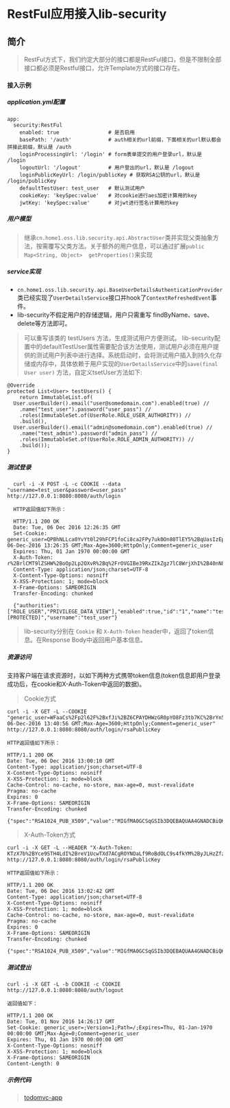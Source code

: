 # RestFul应用接入lib-security

## 简介
> RestFul方式下，我们约定大部分的接口都是RestFul接口，但是不限制全部接口都必须是Restful接口，允许Template方式的接口存在。

#### 接入示例
##### application.yml配置

    app:
      security:RestFul
        enabled: true                # 是否启用
        basePath: '/auth'            # auth相关的url前缀，下面相关的url默认都会拼接此前缀，默认是 /auth
        loginProcessingUrl: '/login' # form表单提交的用户登录url，默认是 /login
        logoutUrl: '/logout'         # 用户登出的url，默认是 /logout
        loginPublicKeyUrl: /login/publicKey # 获取RSA公钥的url，默认是 /login/publicKey
        defaultTestUser: test_user   # 默认测试用户
        cookieKey: 'keySpec:value'   # 对cookie进行aes加密计算用的key
        jwtKey: 'keySpec:value'      # 对jwt进行签名计算用的key

##### 用户模型
> 继承`cn.home1.oss.lib.security.api.AbstractUser`类并实现父类抽象方法，按需覆写父类方法。关于额外的用户信息，可以通过扩展`public Map<String, Object> 
getProperties()`来实现 
  
##### service实现
+ `cn.home1.oss.lib.security.api.BaseUserDetailsAuthenticationProvider`类已经实现了`UserDetailsService`接口并hook了`ContextRefreshedEvent`事件。
+ lib-security不假定用户的存储逻辑，用户只需重写 findByName、save、delete等方法即可。
	
> 可以重写该类的 testUsers 方法，生成测试用户方便测试。
> lib-security配置中的defaultTestUser属性需要配合该方法使用，测试用户必须在用户提供的测试用户列表中进行选择。系统启动时，会将测试用户插入到持久化存储或内存中，具体依赖于用户实现的`UserDetailsService`中的`save(final User user)` 方法，自定义tsetUser方法如下:  
    
    @Override
    protected List<User> testUsers() {
        return ImmutableList.of(
      User.userBuilder().email("user@somedomain.com").enabled(true) //
        .name("test_user").password("user_pass") //
        .roles(ImmutableSet.of(UserRole.ROLE_USER_AUTHORITY)) //
        .build(),
      User.userBuilder().email("admin@somedomain.com").enabled(true) //
        .name("test_admin").password("admin_pass") //
        .roles(ImmutableSet.of(UserRole.ROLE_ADMIN_AUTHORITY)) //
        .build());
    }
    
##### 测试登录
  
    
	  curl -i -X POST -L -c COOKIE --data "username=test_user&password=user_pass" http://127.0.0.1:8080:8080/auth/login
	  
	  HTTP返回值如下所示：    
	  
	  HTTP/1.1 200 OK
	  Date: Tue, 06 Dec 2016 12:26:35 GMT
	  Set-Cookie: generic_user=QPBhNLLca0YvYt0l29hFCP1foCi8ca2FPy7uk0On80TlEY5%2BqUasIzEp6rjc7crxahUJIdbGig9f66iyf2WbpVGTxFwY44hA04Gz6Z4M77P9fhNYyYx7XrUh8BC1J8l%2Fx0FIcxaQ5ASwNB%2FVSu00xJh8%2BizCYvdXBumKckzrclXrEvDlvhkAZzo4jWgm%2BsrbpUDA13S1GzfspG9fOzMBaZ7ais2NsHq%2FWL49NOzMcHXxJKruHeK7jIUk%2B1KNv5RpDZ%2BKtBAWysWKjvgTG%2B3xgbGRjWArCQZwi2YK2AY1Pj6MDeRfdEsdUwY%2F%2B3GejqWAdhYIvQMKJFEZ4KDzJXeX5wqYuYC%2FkwxnVG1hCrIQr7IUoOkXGUMRXoAvtMRKVTLD2creOLCbvDM3ig2%2F3VxYBxyCG0nrwHpkzmDe33E0JpQb1v0hxvYhnC7yRAQwUIYiiVoGRKaK9dAuYtAJIDKDM33R3%2FbZkpN%2Bt7on5%2FEDFwh3qkWVif3F0Iy%2FquyAsQKm2QZ7v5Iiod9EVwEcK3hy%2FoXr6Z874Zg%2B8vtr9EZ4QvYucxHren1apojB0NFCxIuUBvIEX0dZd4qNQsITFWi4JR51FBMfy7LXOY%2BqspfSZzLQKWkg%2BBQEtVaaXh1hcDfcc8YKau5AHN69Z8pKjm%2Bl%2BWi%2Fx2q5dz2sYoJ9%2FZLn1HymgjefyyoQspvKaK3vOxIWd%2FvJa5EsfknAoIMKDrTN3A1TuNK%2B5EZz8UprSikJt1N6xV0FY3aoOQjyKhxkaQ%2BZmNj27bjc6X1f%2BbuIBmV85%2BuN3ZhINcDV9hSfqdJqu06aOuUGq8icuL14h6leyugrBsPF2kbiLppy%2Fj27Srdag5xfx6J%2BJtaKwVc1IWuTy63fWMhc%2Bk%2Fzuks6wd594OEU;Version=1;Path=/;Expires=Tue, 06-Dec-2016 13:26:35 GMT;Max-Age=3600;HttpOnly;Comment=generic_user
	  Expires: Thu, 01 Jan 1970 00:00:00 GMT
	  X-Auth-Token: r%2BrlCMT9lZSHW%2BoOp2Lp2OXvR%2Bq%2FrOVGIBe39RxZIkZgz7lC8WrjXhI%2B40nN89W2aB0JZO4X7sT0%2BWxo6Aglv%2FqyvwjUYB8Q2SCLqqx%2BmpaoOXBXLbwQQqdG7EBGc8MPl%2BkWR4g69pZEFurtMUEOSYu9dEXpKN2yVyFGo9EcX1kE9YfKvNTBrSyS1S2Vh0l1SFtwKVBFUJ5XQSrX%2FoSn0syaIAw8dPPetDHns9s0AfYyqStbcH5uOlr3QVTsN%2Fx4jS0%2F9%2FlK9tIvBFQCdhqcNsmgZXTqM36Zxw2Y4sV6Ri6u22c2Hk6Y4jPWVcs%2F3KfLzQmD4b1zK2U2yxYQ6gqEeDBdDzyke9ozqRJuelT%2BK7G28zbANXRr91q%2FgGlG3AkUYo7Ak%2FBhq88O8z799iDfmHxca1Jfb8jKy1qGJn77jwIKxYpZzEpZNm1T%2BkWpMe0lRvqZ2eHg7VYFKWiHgPQleNwdosxbmOrbZqtEejNVutrgVN%2Fm1JytPnTldZzueyexIw2MrFDZvZSrRuzt0CMWoCA9nlriTaUksILZjFuJeeGjGHhzQXI1X3xPhet6qk8pkrj4BNiHKZyiAcOw6mtyeLiKuyVoWWMbBN3mJsU7LWpj3Kg18%2Bu%2BcF%2F%2BbPH%2BDiz%2BPrnhyYEeHOeavN8uOkvQU%2Fws12VSkY8zC9SlS3RIfZSh2RYoVFXScQgDXjPYxFCJjULEV5ARfqmqEyOXNm%2Fp2YnEG3H%2F4EQ8nJMTDJlD7UjK%2FVxRSgTzlFyNSVTkRuDV9mSXyVlpdxStMgCbCcVYOKDKA5MI%2Fhtk7kB%2BsBjXjXE2cPGt3%2B9A2%2FKOj%2BL8pkFR%2BO8vDxTFuP4f4Wy%2BZvb6G4iHnwBF1kSnnEHVCPDjsvJKvvDYg7eGGAWCcNMDi9JL
	  Content-Type: application/json;charset=UTF-8
	  X-Content-Type-Options: nosniff
	  X-XSS-Protection: 1; mode=block
	  X-Frame-Options: SAMEORIGIN
	  Transfer-Encoding: chunked
	  
	  {"authorities":["ROLE_USER","PRIVILEGE_DATA_VIEW"],"enabled":true,"id":"1","name":"test_user","password":"[PROTECTED]","username":"test_user"}
    
  
> lib-security分别在 `Cookie` 和 `X-Auth-Token` header中，返回了token信息。在Response Body中返回用户基本信息。
  
##### 资源访问
  
支持客户端在请求资源时，以如下两种方式携带token信息(token信息即用户登录成功后，在cookie和X-Auth-Token中返回的数据)。  
> Cookie方式
    
	curl -i -X GET -L --COOKIE "generic_user=WFaaCs%2Fp2l62F%2BxfJi%2BZ6CPAYDHWzGR0pYO8Fz3tb7KC%2BrYn5bMd9SEUAeWRxC3XcKBqwhulTmNaiO4lnTz0L9mS49SaNbY6P3f0ApVXcIJASqTberscebJbm%2BLixkkHXWUsBt5Hwlm8ibmYynvm9j9ukWe2DzL%2Fy38EI5Aoa3KxQ1Izti2E3nolmhUNz4Nxfc4xu3JB2RXsjhvICOiCo1hTa1LxgKnORe8BsHmqFFV8C9LCCyiQOH%2FMH2dSUKK1bjDLcPjfu4D4f2ZcadghhOjJ0DAh51wrUoi0vo8gwj86XpKg0UZOEHfMdAZYpeW%2FC9ly1zG8th29hDlBfTK9iOkvgOVP4NDY0X%2BmJtbZjDlaB79jaDzACUiMndFWsdIMxFC1Lo09U9QYhcSarO6zJPR2Af1teu%2BScb8m51gmeNo%2FLnJfu2gf867ndfzE4cC5KWlwD9OlVWcF%2FEm0tiLQtM1SRs7HNxn7Q4t0jZOHeCuIPr9POhuK6WT0%2Fy3csvG%2BLLrr6AluFfQWHa0nlKhKopv5x%2BFhrwFZM5xfJfxsIsT%2FH%2FAHBTcNRogI5P4pGx5Es6WyTNi%2BhICan%2BjAXFMmSSWsaMlS2eel4B3%2BPJF5ERafLFJm%2FkXQRx9bKgKGQ%2BquE%2FPiDb2ugocC5EdQBaK1SBTwlFWH6B5tl1QQgEPHMZS2B8QK4s0DfnmV3gnm0RtFEQ6e49%2FdvGBe1LJc8tJ1pDy%2FmOTV%2F%2F7v4VkleGQnBhH%2FTURwFHmn%2B4Eu82k%2BvfYryLG6fuMIBwmRwB8BW5ELaoaEu9urQR%2FG6A8i0gkkPyuuJMpLOFZIIsz51wx6mgVzP1CZ0SYObBseIj9tMKtiZJP6DfvTmxtCHuo0ktlCvW%2FoP1vi0dfoELS9qYbWzZu0;Version=1;Path=/;Expires=Tue, 06-Dec-2016 13:40:56 GMT;Max-Age=3600;HttpOnly;Comment=generic_user" http://127.0.0.1:8080:8080/auth/login/rsaPublicKey
	  
	HTTP返回值如下所示：  
	  
	HTTP/1.1 200 OK
	Date: Tue, 06 Dec 2016 13:00:10 GMT
	Content-Type: application/json;charset=UTF-8
	X-Content-Type-Options: nosniff
	X-XSS-Protection: 1; mode=block
	Cache-Control: no-cache, no-store, max-age=0, must-revalidate
	Pragma: no-cache
	Expires: 0
	X-Frame-Options: SAMEORIGIN
	Transfer-Encoding: chunked
	  
	{"spec":"RSA1024_PUB_X509","value":"MIGfMA0GCSqGSIb3DQEBAQUAA4GNADCBiQKBgQCRXunHa+5hw+L39UZoIFhPwPR9gBvdlEvlXAH4biP+GNb8OH77OjMsfjfs3dXs3QqwXMajJUKZFpX1v+w/ilZ9muvty4/wfQlx5qy305Ui6mRqpIQKKxkwgAS+LTVCh+AeFWfB9G/OVA/khp73VQ3/IPoqgcPG+e/RD/kdFwTozwIDAQAB","present":true}
      
> X-Auth-Token方式

 	curl -i -X GET -L --HEADER "X-Auth-Token: KTzX7b%2BYce9STH4LdI%2BreV1UcwTXd7ACgROYNOaLf9RoBdOLC9s4fkYM%2ByJLHzZfzjUUoWbpbwGS6%2Ft8yLJpXgin7BGAgGaMTXoi%2B7%2BM8ue4rcWecgssIuzxftn%2BTvniprnYiEGqt3rfG0lqTSptkR6PZ%2F3laPkMsFSm6clDi4vQ4uYUSfkUwhC7EFLSERD9aa%2B1kjJDpXiuQVx9f37qSa%2FtT7OTcoVIwXy%2FQCcx6D4m7Ksdu7G0p%2FF7vyhXqcZ0fQNL%2FeCM9bH%2F%2FOzpPo0ryaa7EcYhVHpw2XLV%2FC6uxgrrwrx488%2BgSYqcVhHiFSdRFUii8m7eH0pPtW%2FNvuJl067FhT5QU5k%2BH%2F4vxUrqcdXEgThXxzmmIWOP0mYVLHM9TuXgOSdEjxUi9Dp4AsDIHe1%2FbQIvEYXJSVIFAv1g7iU31YSLBdyQXcMMjW1LFd2UOeu6EmigGKUJUQpES4KN4eKsN9RZYzGxQZr1LZQFksSyUY%2Fz6gtKS%2Ff3Ux7T9VrU1TfbI6XDV8%2Bi1pC%2Bm601eb6Vb1jx9QIboIGypVIE1FRVDaKNMw6TtPTZ1LhulipgrmfI8NZw23EwsE8v8Mywm3rWxHdh9waDhIfPAfBUODIUWXAjuACP1estvWF7st8SdQ%2B26gxPQ%2FZzbc%2B5hvBDuBLrUtRXZcIM6H65tkU3LRmaCxJ7JHROxzqFvTsk0Gk57oCVk7t%2BTKU2xA2z8SdDu1nmiU1rjqydv0uz8iANg%2FdRPRUqH8VHhoo28YeNrGUzl%2FvoF7nwGHIvgM%2BxxbC3c4VW%2B3422bq22%2B6B3kkeJVPtCUo0NhZWffssM4lAohrYA0Jzx4fpPD5Y00qf6%2By%2FDNDFsOO9kIU5LSMU4Lfn1VzfR%2BnpO77HHmfjRYKT2Grk" http://127.0.0.1:8080:8080/auth/login/rsaPublicKey
	  
	HTTP返回值如下所示：
	  
	HTTP/1.1 200 OK
	Date: Tue, 06 Dec 2016 13:02:42 GMT
	Content-Type: application/json;charset=UTF-8
	X-Content-Type-Options: nosniff
	X-XSS-Protection: 1; mode=block
	Cache-Control: no-cache, no-store, max-age=0, must-revalidate
	Pragma: no-cache
	Expires: 0
	X-Frame-Options: SAMEORIGIN
	Transfer-Encoding: chunked
	  
	{"spec":"RSA1024_PUB_X509","value":"MIGfMA0GCSqGSIb3DQEBAQUAA4GNADCBiQKBgQCRXunHa+5hw+L39UZoIFhPwPR9gBvdlEvlXAH4biP+GNb8OH77OjMsfjfs3dXs3QqwXMajJUKZFpX1v+w/ilZ9muvty4/wfQlx5qy305Ui6mRqpIQKKxkwgAS+LTVCh+AeFWfB9G/OVA/khp73VQ3/IPoqgcPG+e/RD/kdFwTozwIDAQAB","present":true}
  
##### 测试登出
  
	curl -i -X GET -L -b COOKIE -c COOKIE http://127.0.0.1:8080:8080/auth/logout
	  
	返回值如下：
	  
	HTTP/1.1 200 OK
	Date: Tue, 01 Nov 2016 14:26:17 GMT
	Set-Cookie: generic_user=;Version=1;Path=/;Expires=Thu, 01-Jan-1970 00:00:00 GMT;Max-Age=0;Comment=generic_user
	Expires: Thu, 01 Jan 1970 00:00:00 GMT
	X-Content-Type-Options: nosniff
	X-XSS-Protection: 1; mode=block
	X-Frame-Options: SAMEORIGIN
	Content-Length: 0
    
##### 示例代码
> [todomvc-app](https://github.com/home1-oss/oss-samples/tree/develop/oss-todomvc/oss-todomvc-app)
